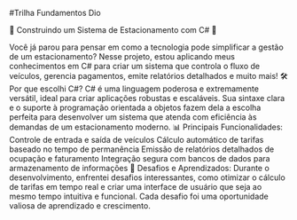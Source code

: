 #Trilha Fundamentos Dio 


🚗 Construindo um Sistema de Estacionamento com C# 🚗

Você já parou para pensar em como a tecnologia pode simplificar a gestão de um estacionamento? Nesse projeto, estou aplicando meus conhecimentos em C# para criar um sistema que controla o fluxo de veículos, gerencia pagamentos, emite relatórios detalhados e muito mais!
🛠️ Por que escolhi C#?
C# é uma linguagem poderosa e extremamente versátil, ideal para criar aplicações robustas e escaláveis. Sua sintaxe clara e o suporte à programação orientada a objetos fazem dela a escolha perfeita para desenvolver um sistema que atenda com eficiência às demandas de um estacionamento moderno.
📊 Principais Funcionalidades:
Controle de entrada e saída de veículos
Cálculo automático de tarifas baseado no tempo de permanência
Emissão de relatórios detalhados de ocupação e faturamento
Integração segura com bancos de dados para armazenamento de informações
🚀 Desafios e Aprendizados:
Durante o desenvolvimento, enfrentei desafios interessantes, como otimizar o cálculo de tarifas em tempo real e criar uma interface de usuário que seja ao mesmo tempo intuitiva e funcional. Cada desafio foi uma oportunidade valiosa de aprendizado e crescimento.
